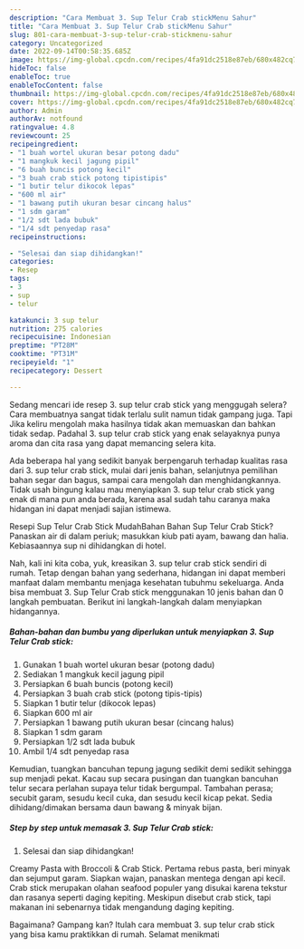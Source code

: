 ```yaml
---
description: "Cara Membuat 3. Sup Telur Crab stickMenu Sahur"
title: "Cara Membuat 3. Sup Telur Crab stickMenu Sahur"
slug: 801-cara-membuat-3-sup-telur-crab-stickmenu-sahur
category: Uncategorized
date: 2022-09-14T00:58:35.685Z
image: https://img-global.cpcdn.com/recipes/4fa91dc2518e87eb/680x482cq70/3-sup-telur-crab-stick-foto-resep-utama.jpg
hideToc: false
enableToc: true
enableTocContent: false
thumbnail: https://img-global.cpcdn.com/recipes/4fa91dc2518e87eb/680x482cq70/3-sup-telur-crab-stick-foto-resep-utama.jpg
cover: https://img-global.cpcdn.com/recipes/4fa91dc2518e87eb/680x482cq70/3-sup-telur-crab-stick-foto-resep-utama.jpg
author: Admin
authorAv: notfound
ratingvalue: 4.8
reviewcount: 25
recipeingredient:
- "1 buah wortel ukuran besar potong dadu"
- "1 mangkuk kecil jagung pipil"
- "6 buah buncis potong kecil"
- "3 buah crab stick potong tipistipis"
- "1 butir telur dikocok lepas"
- "600 ml air"
- "1 bawang putih ukuran besar cincang halus"
- "1 sdm garam"
- "1/2 sdt lada bubuk"
- "1/4 sdt penyedap rasa"
recipeinstructions:

- "Selesai dan siap dihidangkan!"
categories:
- Resep
tags:
- 3
- sup
- telur

katakunci: 3 sup telur 
nutrition: 275 calories
recipecuisine: Indonesian
preptime: "PT28M"
cooktime: "PT31M"
recipeyield: "1"
recipecategory: Dessert

---
```



Sedang mencari ide resep 3. sup telur crab stick yang menggugah selera? Cara membuatnya sangat tidak terlalu sulit namun tidak gampang juga. Tapi Jika keliru mengolah maka hasilnya tidak akan memuaskan dan bahkan tidak sedap. Padahal 3. sup telur crab stick yang enak selayaknya punya aroma dan cita rasa yang dapat memancing selera kita.


Ada beberapa hal yang sedikit banyak berpengaruh terhadap kualitas rasa dari 3. sup telur crab stick, mulai dari jenis bahan, selanjutnya pemilihan bahan segar dan bagus, sampai cara mengolah dan menghidangkannya. Tidak usah bingung kalau mau menyiapkan 3. sup telur crab stick yang enak di mana pun anda berada, karena asal sudah tahu caranya maka hidangan ini dapat menjadi sajian istimewa.

Resepi Sup Telur Crab Stick MudahBahan Bahan Sup Telur Crab Stick? Panaskan air di dalam periuk; masukkan kiub pati ayam, bawang dan halia. Kebiasaannya sup ni dihidangkan di hotel.


Nah, kali ini kita coba, yuk, kreasikan 3. sup telur crab stick sendiri di rumah. Tetap dengan bahan yang sederhana, hidangan ini dapat memberi manfaat dalam membantu menjaga kesehatan tubuhmu sekeluarga. Anda bisa membuat 3. Sup Telur Crab stick menggunakan 10 jenis bahan dan 0 langkah pembuatan. Berikut ini langkah-langkah dalam menyiapkan hidangannya.

<!--inarticleads1-->

##### Bahan-bahan dan bumbu yang diperlukan untuk menyiapkan 3. Sup Telur Crab stick:

1. Gunakan 1 buah wortel ukuran besar (potong dadu)
1. Sediakan 1 mangkuk kecil jagung pipil
1. Persiapkan 6 buah buncis (potong kecil)
1. Persiapkan 3 buah crab stick (potong tipis-tipis)
1. Siapkan 1 butir telur (dikocok lepas)
1. Siapkan 600 ml air
1. Persiapkan 1 bawang putih ukuran besar (cincang halus)
1. Siapkan 1 sdm garam
1. Persiapkan 1/2 sdt lada bubuk
1. Ambil 1/4 sdt penyedap rasa


Kemudian, tuangkan bancuhan tepung jagung sedikit demi sedikit sehingga sup menjadi pekat. Kacau sup secara pusingan dan tuangkan bancuhan telur secara perlahan supaya telur tidak bergumpal. Tambahan perasa; secubit garam, sesudu kecil cuka, dan sesudu kecil kicap pekat. Sedia dihidang/dimakan bersama daun bawang &amp; minyak bijan. 

<!--inarticleads2-->

##### Step by step untuk memasak 3. Sup Telur Crab stick:


1. Selesai dan siap dihidangkan!

Creamy Pasta with Broccoli &amp; Crab Stick. Pertama rebus pasta, beri minyak dan sejumput garam. Siapkan wajan, panaskan mentega dengan api kecil. Crab stick merupakan olahan seafood populer yang disukai karena tekstur dan rasanya seperti daging kepiting. Meskipun disebut crab stick, tapi makanan ini sebenarnya tidak mengandung daging kepiting. 

Bagaimana? Gampang kan? Itulah cara membuat 3. sup telur crab stick yang bisa kamu praktikkan di rumah. Selamat menikmati
